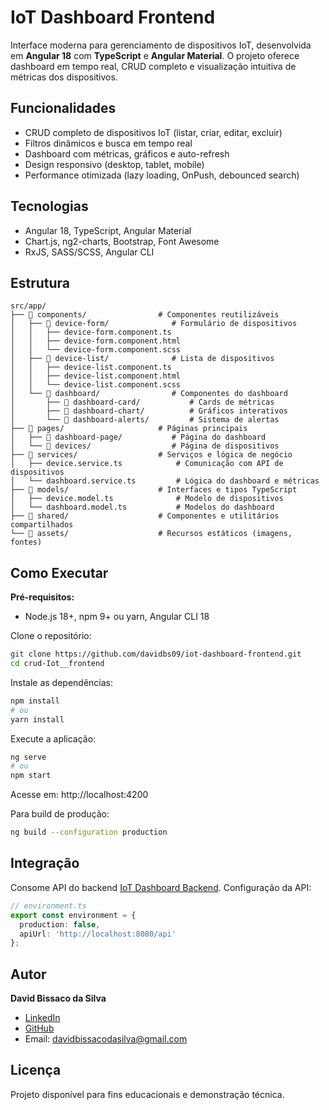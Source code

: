 
# IoT Dashboard Frontend

Interface moderna para gerenciamento de dispositivos IoT, desenvolvida em **Angular 18** com **TypeScript** e **Angular Material**. O projeto oferece dashboard em tempo real, CRUD completo e visualização intuitiva de métricas dos dispositivos.


## Funcionalidades

- CRUD completo de dispositivos IoT (listar, criar, editar, excluir)
- Filtros dinâmicos e busca em tempo real
- Dashboard com métricas, gráficos e auto-refresh
- Design responsivo (desktop, tablet, mobile)
- Performance otimizada (lazy loading, OnPush, debounced search)


## Tecnologias

- Angular 18, TypeScript, Angular Material
- Chart.js, ng2-charts, Bootstrap, Font Awesome
- RxJS, SASS/SCSS, Angular CLI


## Estrutura

```
src/app/
├── 📁 components/                # Componentes reutilizáveis
│   ├── 📁 device-form/              # Formulário de dispositivos
│   │   ├── device-form.component.ts
│   │   ├── device-form.component.html
│   │   └── device-form.component.scss
│   ├── 📁 device-list/              # Lista de dispositivos
│   │   ├── device-list.component.ts
│   │   ├── device-list.component.html
│   │   └── device-list.component.scss
│   └── 📁 dashboard/                # Componentes do dashboard
│       ├── 📁 dashboard-card/           # Cards de métricas
│       ├── 📁 dashboard-chart/          # Gráficos interativos
│       └── 📁 dashboard-alerts/         # Sistema de alertas
├── 📁 pages/                     # Páginas principais
│   ├── 📁 dashboard-page/           # Página do dashboard
│   └── 📁 devices/                  # Página de dispositivos
├── 📁 services/                  # Serviços e lógica de negócio
│   ├── device.service.ts            # Comunicação com API de dispositivos
│   └── dashboard.service.ts         # Lógica do dashboard e métricas
├── 📁 models/                    # Interfaces e tipos TypeScript
│   ├── device.model.ts              # Modelo de dispositivos
│   └── dashboard.model.ts           # Modelos do dashboard
├── 📁 shared/                    # Componentes e utilitários compartilhados
└── 📁 assets/                    # Recursos estáticos (imagens, fontes)
```


## Como Executar


**Pré-requisitos:**
- Node.js 18+, npm 9+ ou yarn, Angular CLI 18


Clone o repositório:
```bash
git clone https://github.com/davidbs09/iot-dashboard-frontend.git
cd crud-Iot__frontend
```


Instale as dependências:
```bash
npm install
# ou
yarn install
```


Execute a aplicação:
```bash
ng serve
# ou
npm start
```


Acesse em: http://localhost:4200


Para build de produção:
```bash
ng build --configuration production
```


## Integração

Consome API do backend [IoT Dashboard Backend](https://github.com/davidbs09/iot-dashboard-backend).
Configuração da API:
```typescript
// environment.ts
export const environment = {
  production: false,
  apiUrl: 'http://localhost:8080/api'
};
```


## Autor

**David Bissaco da Silva**
- [LinkedIn](https://www.linkedin.com/in/david-bissaco-da-silva/)
- [GitHub](https://github.com/davidbs09)
- Email: davidbissacodasilva@gmail.com

## Licença

Projeto disponível para fins educacionais e demonstração técnica.
